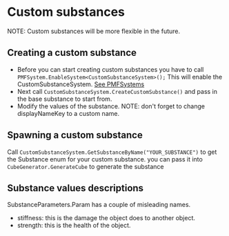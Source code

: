 # Custom substances
NOTE: Custom substances will be more flexible in the future.

## Creating a custom substance
* Before you can start creating custom substances you have to call ``` PMFSystem.EnableSystem<CustomSubstanceSystem>(); ``` This will enable the CustomSubstanceSystem. [See PMFSystems](/PMFSystems.md)
* Next call ```CustomSubstanceSystem.CreateCustomSubstance()``` and pass in the base substance to start from.
* Modify the values of the substance. NOTE: don't forget to change displayNameKey to a custom name.
 

## Spawning a custom substance
Call ```CustomSubstanceSystem.GetSubstanceByName("YOUR_SUBSTANCE")``` to get the Substance enum for your custom substance. you can pass it into ```CubeGenerator.GenerateCube``` to generate the substance


## Substance values descriptions
SubstanceParameters.Param has a couple of misleading names.
* stiffness: this is the damage the object does to another object.
* strength: this is the health of the object.
